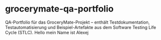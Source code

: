 # grocerymate-qa-portfolio
QA-Portfolio für das GroceryMate-Projekt – enthält Testdokumentation, Testautomatisierung und Beispiel-Artefakte aus dem Software Testing Life Cycle (STLC).
Hello mein Name ist Alexej